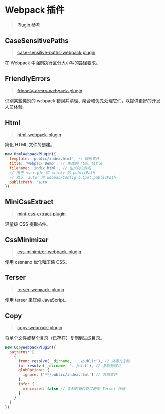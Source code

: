 # Webpack 插件

> [Plugin 参考](https://webpack.docschina.org/plugins/)

## CaseSensitivePaths

> [case-sensitive-paths-webpack-plugin](https://github.com/Urthen/case-sensitive-paths-webpack-plugin)

在 Webpack 中强制执行区分大小写的路径要求。

## FriendlyErrors

> [friendly-errors-webpack-plugin](https://github.com/geowarin/friendly-errors-webpack-plugin)

识别某些类别的 webpack 错误并清理、聚合和优先处理它们，以提供更好的开发人员体验。

## Html

> [html-webpack-plugin](https://github.com/jantimon/html-webpack-plugin)

简化 HTML 文件的创建。

```js
new HtmlWebpackPlugin({
  template: 'public/index.html', // 模板文件
  title: 'Webpack Demo', // 生成的 html title
  filename: 'index.html', // 生成的文件名
  // 用于 <script> 和 <link> 的 publicPath
  // 默认 'auto' 为 webpackConfig.output.publicPath
  publicPath: 'auto'
})
```

## MiniCssExtract

> [mini-css-extract-plugin](https://github.com/webpack-contrib/mini-css-extract-plugin)

轻量级 CSS 提取插件。

## CssMinimizer

> [css-minimizer-webpack-plugin](https://github.com/webpack-contrib/css-minimizer-webpack-plugin)

使用 cssnano 优化和压缩 CSS。

## Terser

> [terser-webpack-plugin](https://github.com/webpack-contrib/terser-webpack-plugin)

使用 terser 来压缩 JavaScript。

## Copy

> [copy-webpack-plugin](https://github.com/webpack-contrib/copy-webpack-plugin)

将单个文件或整个目录（已存在）复制到生成目录。

```js
new CopyWebpackPlugin({
  patterns: [
    {
      from: resolve(__dirname, '../public'), // 从哪儿复制
      to: resolve(__dirname, '../dist'), // 复制到哪儿
      globOptions: {
        ignore: ['**/public/index.html'] // 忽略文件
      },
      info: {
        minimized: false // 复制时是否跳过使用 Terser 压缩
      }
    }
  ]
})
```
